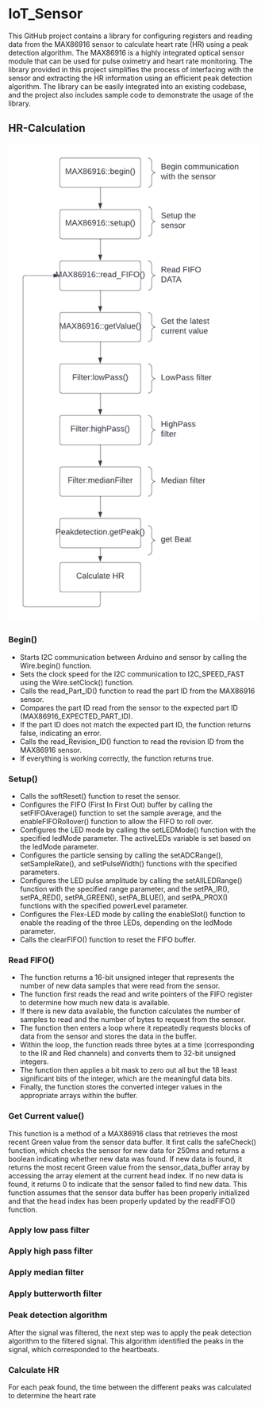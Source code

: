 # IoT_Sensor

This GitHub project contains a library for configuring registers and reading data from the MAX86916 sensor to calculate heart rate (HR) using a peak detection algorithm. The MAX86916 is a highly integrated optical sensor module that can be used for pulse oximetry and heart rate monitoring. The library provided in this project simplifies the process of interfacing with the sensor and extracting the HR information using an efficient peak detection algorithm. The library can be easily integrated into an existing codebase, and the project also includes sample code to demonstrate the usage of the library.

## HR-Calculation
![HR_flowchart](Documentation/flowchart_hr_calculation.png)
### Begin()
- Starts I2C communication between Arduino and sensor by calling the Wire.begin() function.
- Sets the clock speed for the I2C communication to I2C_SPEED_FAST using the Wire.setClock() function.
- Calls the read_Part_ID() function to read the part ID from the MAX86916 sensor.
- Compares the part ID read from the sensor to the expected part ID (MAX86916_EXPECTED_PART_ID).
- If the part ID does not match the expected part ID, the function returns false, indicating an error.
- Calls the read_Revision_ID() function to read the revision ID from the MAX86916 sensor.
- If everything is working correctly, the function returns true.
### Setup()
- Calls the softReset() function to reset the sensor.
- Configures the FIFO (First In First Out) buffer by calling the setFIFOAverage() function to set the sample average, and the enableFIFORollover() function to allow the FIFO to roll over.
- Configures the LED mode by calling the setLEDMode() function with the specified ledMode parameter. The activeLEDs variable is set based on the ledMode parameter.
- Configures the particle sensing by calling the setADCRange(), setSampleRate(), and setPulseWidth() functions with the specified parameters.
- Configures the LED pulse amplitude by calling the setAllLEDRange() function with the specified range parameter, and the setPA_IR(), setPA_RED(), setPA_GREEN(), setPA_BLUE(), and setPA_PROX() functions with the specified powerLevel parameter.
- Configures the Flex-LED mode by calling the enableSlot() function to enable the reading of the three LEDs, depending on the ledMode parameter.
- Calls the clearFIFO() function to reset the FIFO buffer.
### Read FIFO()
- The function returns a 16-bit unsigned integer that represents the number of new data samples that were read from the sensor.
- The function first reads the read and write pointers of the FIFO register to determine how much new data is available.
- If there is new data available, the function calculates the number of samples to read and the number of bytes to request from the sensor.
- The function then enters a loop where it repeatedly requests blocks of data from the sensor and stores the data in the buffer.
- Within the loop, the function reads three bytes at a time (corresponding to the IR and Red channels) and converts them to 32-bit unsigned integers.
- The function then applies a bit mask to zero out all but the 18 least significant bits of the integer, which are the meaningful data bits.
- Finally, the function stores the converted integer values in the appropriate arrays within the buffer.
### Get Current value()
This function is a method of a MAX86916 class that retrieves the most recent Green value from the sensor data buffer. It first calls the safeCheck() function, which checks the sensor for new data for 250ms and returns a boolean indicating whether new data was found. If new data is found, it returns the most recent Green value from the sensor_data_buffer array by accessing the array element at the current head index. If no new data is found, it returns 0 to indicate that the sensor failed to find new data. This function assumes that the sensor data buffer has been properly initialized and that the head index has been properly updated by the readFIFO() function.
### Apply low pass filter
### Apply high pass filter
### Apply median filter
### Apply butterworth filter
### Peak detection algorithm
After the signal was filtered, the next step was to apply the peak detection algorithm to the filtered signal. This algorithm identified the peaks in the signal, which corresponded to the heartbeats.
### Calculate HR
For each peak found, the time between the different peaks was calculated to determine the heart rate

